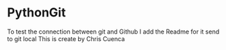 # PythonGit
To test the connection between git and Github 
I add the Readme for it send to git local
This is create by Chris Cuenca
